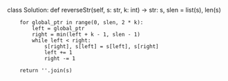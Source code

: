 class Solution:
    def reverseStr(self, s: str, k: int) -> str:
        s, slen = list(s), len(s)

        for global_ptr in range(0, slen, 2 * k):
            left = global_ptr
            right = min(left + k - 1, slen - 1)
            while left < right:
                s[right], s[left] = s[left], s[right]
                left += 1
                right -= 1

        return ''.join(s)
